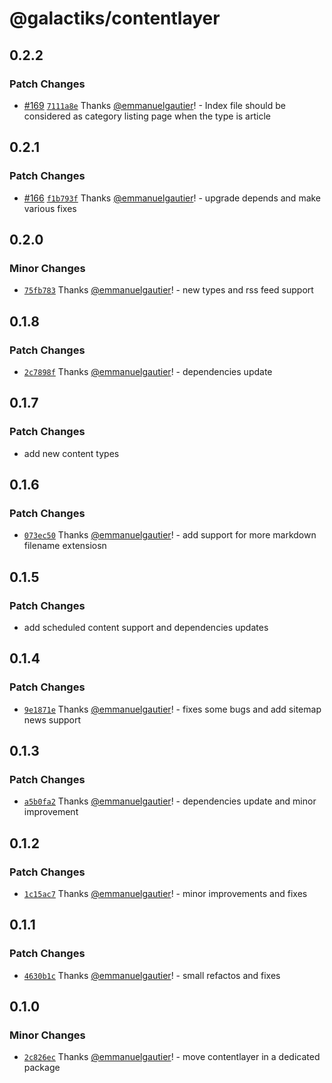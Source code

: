 # @galactiks/contentlayer

## 0.2.2

### Patch Changes

- [#169](https://github.com/thegalactiks/explorer/pull/169) [`7111a8e`](https://github.com/thegalactiks/explorer/commit/7111a8e0615cd4bc32758c0f82e4eb501a8f1a55) Thanks [@emmanuelgautier](https://github.com/emmanuelgautier)! - Index file should be considered as category listing page when the type is article

## 0.2.1

### Patch Changes

- [#166](https://github.com/thegalactiks/explorer/pull/166) [`f1b793f`](https://github.com/thegalactiks/explorer/commit/f1b793f99c4924c5919db6ba2de06f2e98130971) Thanks [@emmanuelgautier](https://github.com/emmanuelgautier)! - upgrade depends and make various fixes

## 0.2.0

### Minor Changes

- [`75fb783`](https://github.com/thegalactiks/explorer/commit/75fb783d9473fa5a9fbb8255cb2dcb4af17782cb) Thanks [@emmanuelgautier](https://github.com/emmanuelgautier)! - new types and rss feed support

## 0.1.8

### Patch Changes

- [`2c7898f`](https://github.com/thegalactiks/explorer/commit/2c7898f9e5b5fb0451a208a1e1a50d831eabf3fb) Thanks [@emmanuelgautier](https://github.com/emmanuelgautier)! - dependencies update

## 0.1.7

### Patch Changes

- add new content types

## 0.1.6

### Patch Changes

- [`073ec50`](https://github.com/thegalactiks/explorer/commit/073ec50b9b942b0be951b9e121121c75689daa53) Thanks [@emmanuelgautier](https://github.com/emmanuelgautier)! - add support for more markdown filename extensiosn

## 0.1.5

### Patch Changes

- add scheduled content support and dependencies updates

## 0.1.4

### Patch Changes

- [`9e1871e`](https://github.com/thegalactiks/explorer/commit/9e1871e5918a76e65113010815a3437f97cbdec8) Thanks [@emmanuelgautier](https://github.com/emmanuelgautier)! - fixes some bugs and add sitemap news support

## 0.1.3

### Patch Changes

- [`a5b0fa2`](https://github.com/thegalactiks/explorer/commit/a5b0fa2fe2ec34365ae0344ff760c7c386f371eb) Thanks [@emmanuelgautier](https://github.com/emmanuelgautier)! - dependencies update and minor improvement

## 0.1.2

### Patch Changes

- [`1c15ac7`](https://github.com/thegalactiks/explorer/commit/1c15ac78a9fe1971a05254813948b2bcba94596f) Thanks [@emmanuelgautier](https://github.com/emmanuelgautier)! - minor improvements and fixes

## 0.1.1

### Patch Changes

- [`4630b1c`](https://github.com/thegalactiks/explorer/commit/4630b1cdb5dea901507fef8a2c7a9d3b4c97bd43) Thanks [@emmanuelgautier](https://github.com/emmanuelgautier)! - small refactos and fixes

## 0.1.0

### Minor Changes

- [`2c826ec`](https://github.com/thegalactiks/explorer/commit/2c826ecae77d43afe4ce3634611b1a7ed863f584) Thanks [@emmanuelgautier](https://github.com/emmanuelgautier)! - move contentlayer in a dedicated package
